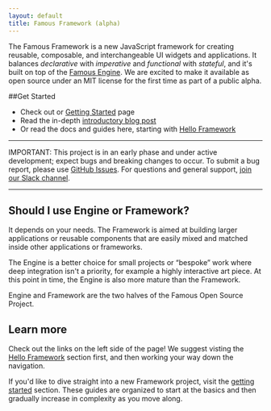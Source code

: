 ```yaml
---
layout: default
title: Famous Framework (alpha)
---
```


The Famous Framework is a new JavaScript framework for creating reusable, composable, and interchangeable UI widgets and applications. It balances _declarative_ with _imperative_ and _functional_ with _stateful_, and it's built on top of the [Famous Engine](https://github.com/Famous/engine). We are excited to make it available as open source under an MIT license for the first time as part of a public alpha.


##Get Started
 * Check out or [Getting Started](http://staging.famous.org/framework/getting-started.html) page
 * Read the in-depth [introductory blog post](https://blog.famous.org/introducing-the-famous-framework/)
 * Or read the docs and guides here, starting with [Hello Framework](hello-framework.html)

-------

 IMPORTANT: This project is in an early phase and under active development; expect bugs and breaking changes to occur. To submit a bug report, please use [GitHub Issues](https://github.com/Famous/framework/issues). For questions and general support, [join our Slack channel](https://slack.famous.org/signup).

-------

## Should I use Engine or Framework?

It depends on your needs.  The Framework is aimed at building larger applications or reusable components that are easily mixed and matched inside other applications or frameworks.

The Engine is a better choice for small projects or “bespoke” work where deep integration isn't a priority, for example a highly interactive art piece.  At this point in time, the Engine is also more mature than the Framework.

Engine and Framework are the two halves of the Famous Open Source Project.


## Learn more

Check out the links on the left side of the page!  We suggest visting the [Hello Framework](hello-framework.html) section first, and then working your way down the navigation.

If you'd like to dive straight into a new Framework project, visit the [getting started](getting-started.html) section. These guides are organized to start at the basics and then gradually increase in complexity as you move along.
